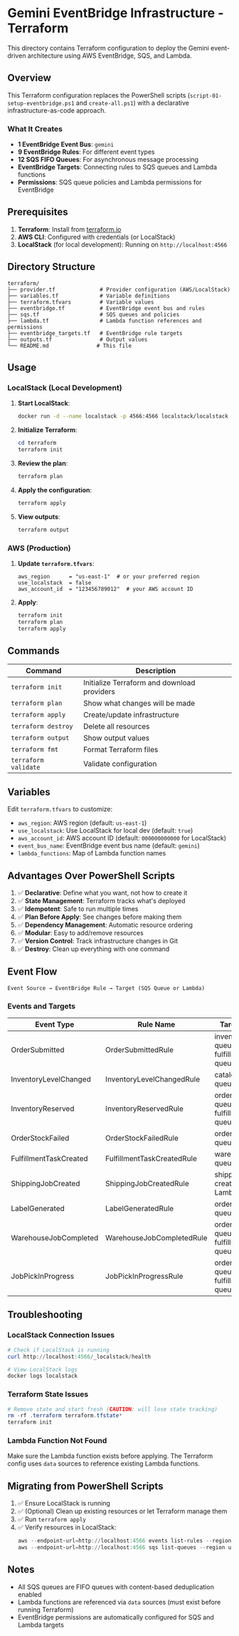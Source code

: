# Gemini EventBridge Infrastructure - Terraform

This directory contains Terraform configuration to deploy the Gemini event-driven architecture using AWS EventBridge, SQS, and Lambda.

## Overview

This Terraform configuration replaces the PowerShell scripts (`script-01-setup-eventbridge.ps1` and `create-all.ps1`) with a declarative infrastructure-as-code approach.

### What It Creates

- **1 EventBridge Event Bus**: `gemini`
- **9 EventBridge Rules**: For different event types
- **12 SQS FIFO Queues**: For asynchronous message processing
- **EventBridge Targets**: Connecting rules to SQS queues and Lambda functions
- **Permissions**: SQS queue policies and Lambda permissions for EventBridge

## Prerequisites

1. **Terraform**: Install from [terraform.io](https://www.terraform.io/downloads)
2. **AWS CLI**: Configured with credentials (or LocalStack)
3. **LocalStack** (for local development): Running on `http://localhost:4566`

## Directory Structure

```
terraform/
├── provider.tf              # Provider configuration (AWS/LocalStack)
├── variables.tf             # Variable definitions
├── terraform.tfvars         # Variable values
├── eventbridge.tf           # EventBridge event bus and rules
├── sqs.tf                   # SQS queues and policies
├── lambda.tf                # Lambda function references and permissions
├── eventbridge_targets.tf   # EventBridge rule targets
├── outputs.tf               # Output values
└── README.md               # This file
```

## Usage

### LocalStack (Local Development)

1. **Start LocalStack**:
   ```bash
   docker run -d --name localstack -p 4566:4566 localstack/localstack
   ```

2. **Initialize Terraform**:
   ```powershell
   cd terraform
   terraform init
   ```

3. **Review the plan**:
   ```powershell
   terraform plan
   ```

4. **Apply the configuration**:
   ```powershell
   terraform apply
   ```

5. **View outputs**:
   ```powershell
   terraform output
   ```

### AWS (Production)

1. **Update `terraform.tfvars`**:
   ```hcl
   aws_region      = "us-east-1"  # or your preferred region
   use_localstack  = false
   aws_account_id  = "123456789012"  # your AWS account ID
   ```

2. **Apply**:
   ```powershell
   terraform init
   terraform plan
   terraform apply
   ```

## Commands

| Command | Description |
|---------|-------------|
| `terraform init` | Initialize Terraform and download providers |
| `terraform plan` | Show what changes will be made |
| `terraform apply` | Create/update infrastructure |
| `terraform destroy` | Delete all resources |
| `terraform output` | Show output values |
| `terraform fmt` | Format Terraform files |
| `terraform validate` | Validate configuration |

## Variables

Edit `terraform.tfvars` to customize:

- `aws_region`: AWS region (default: `us-east-1`)
- `use_localstack`: Use LocalStack for local dev (default: `true`)
- `aws_account_id`: AWS account ID (default: `000000000000` for LocalStack)
- `event_bus_name`: EventBridge event bus name (default: `gemini`)
- `lambda_functions`: Map of Lambda function names

## Advantages Over PowerShell Scripts

1. ✅ **Declarative**: Define what you want, not how to create it
2. ✅ **State Management**: Terraform tracks what's deployed
3. ✅ **Idempotent**: Safe to run multiple times
4. ✅ **Plan Before Apply**: See changes before making them
5. ✅ **Dependency Management**: Automatic resource ordering
6. ✅ **Modular**: Easy to add/remove resources
7. ✅ **Version Control**: Track infrastructure changes in Git
8. ✅ **Destroy**: Clean up everything with one command

## Event Flow

```
Event Source → EventBridge Rule → Target (SQS Queue or Lambda)
```

### Events and Targets

| Event Type | Rule Name | Targets |
|------------|-----------|---------|
| OrderSubmitted | OrderSubmittedRule | inventory queue, fulfillment queue |
| InventoryLevelChanged | InventoryLevelChangedRule | catalog queue |
| InventoryReserved | InventoryReservedRule | order queue, fulfillment queue |
| OrderStockFailed | OrderStockFailedRule | order queue |
| FulfillmentTaskCreated | FulfillmentTaskCreatedRule | warehouse queue |
| ShippingJobCreated | ShippingJobCreatedRule | shipping-create Lambda |
| LabelGenerated | LabelGeneratedRule | order queue |
| WarehouseJobCompleted | WarehouseJobCompletedRule | order queue, fulfillment queue |
| JobPickInProgress | JobPickInProgressRule | order queue, fulfillment queue |

## Troubleshooting

### LocalStack Connection Issues
```powershell
# Check if LocalStack is running
curl http://localhost:4566/_localstack/health

# View LocalStack logs
docker logs localstack
```

### Terraform State Issues
```powershell
# Remove state and start fresh (CAUTION: will lose state tracking)
rm -rf .terraform terraform.tfstate*
terraform init
```

### Lambda Function Not Found
Make sure the Lambda function exists before applying. The Terraform config uses `data` sources to reference existing Lambda functions.

## Migrating from PowerShell Scripts

1. ✅ Ensure LocalStack is running
2. ✅ (Optional) Clean up existing resources or let Terraform manage them
3. ✅ Run `terraform apply`
4. ✅ Verify resources in LocalStack:
   ```powershell
   aws --endpoint-url=http://localhost:4566 events list-rules --region us-east-1
   aws --endpoint-url=http://localhost:4566 sqs list-queues --region us-east-1
   ```

## Notes

- All SQS queues are FIFO queues with content-based deduplication enabled
- Lambda functions are referenced via `data` sources (must exist before running Terraform)
- EventBridge permissions are automatically configured for SQS and Lambda targets
